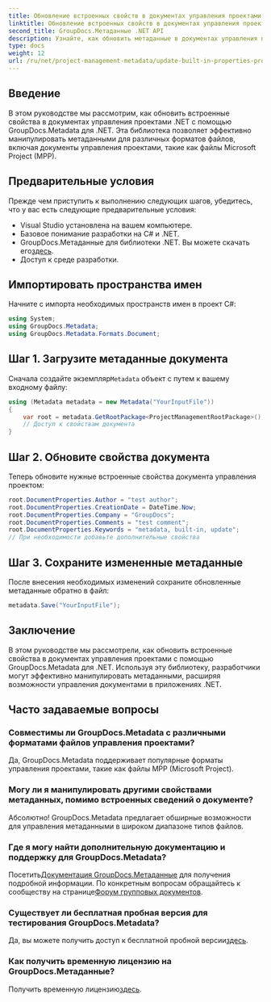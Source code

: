```yaml
---
title: Обновление встроенных свойств в документах управления проектами .NET
linktitle: Обновление встроенных свойств в документах управления проектами .NET
second_title: GroupDocs.Метаданные .NET API
description: Узнайте, как обновить метаданные в документах управления проектами .NET с помощью GroupDocs.Metadata для .NET. Повышение эффективности управления документами.
type: docs
weight: 12
url: /ru/net/project-management-metadata/update-built-in-properties-project-management-documents/
---
```

## Введение
В этом руководстве мы рассмотрим, как обновить встроенные свойства в документах управления проектами .NET с помощью GroupDocs.Metadata для .NET. Эта библиотека позволяет эффективно манипулировать метаданными для различных форматов файлов, включая документы управления проектами, такие как файлы Microsoft Project (MPP).
## Предварительные условия
Прежде чем приступить к выполнению следующих шагов, убедитесь, что у вас есть следующие предварительные условия:
- Visual Studio установлена на вашем компьютере.
- Базовое понимание разработки на C# и .NET.
-  GroupDocs.Метаданные для библиотеки .NET. Вы можете скачать его[здесь](https://releases.groupdocs.com/metadata/net/).
- Доступ к среде разработки.

## Импортировать пространства имен
Начните с импорта необходимых пространств имен в проект C#:
```csharp
using System;
using GroupDocs.Metadata;
using GroupDocs.Metadata.Formats.Document;
```
## Шаг 1. Загрузите метаданные документа
 Сначала создайте экземпляр`Metadata` объект с путем к вашему входному файлу:
```csharp
using (Metadata metadata = new Metadata("YourInputFile"))
{
    var root = metadata.GetRootPackage<ProjectManagementRootPackage>();
    // Доступ к свойствам документа
}
```
## Шаг 2. Обновите свойства документа
Теперь обновите нужные встроенные свойства документа управления проектом:
```csharp
root.DocumentProperties.Author = "test author";
root.DocumentProperties.CreationDate = DateTime.Now;
root.DocumentProperties.Company = "GroupDocs";
root.DocumentProperties.Comments = "test comment";
root.DocumentProperties.Keywords = "metadata, built-in, update";
// При необходимости добавьте дополнительные свойства
```
## Шаг 3. Сохраните измененные метаданные
После внесения необходимых изменений сохраните обновленные метаданные обратно в файл:
```csharp
metadata.Save("YourInputFile");
```

## Заключение
В этом руководстве мы рассмотрели, как обновить встроенные свойства в документах управления проектами с помощью GroupDocs.Metadata для .NET. Используя эту библиотеку, разработчики могут эффективно манипулировать метаданными, расширяя возможности управления документами в приложениях .NET.

## Часто задаваемые вопросы
### Совместимы ли GroupDocs.Metadata с различными форматами файлов управления проектами?
Да, GroupDocs.Metadata поддерживает популярные форматы управления проектами, такие как файлы MPP (Microsoft Project).
### Могу ли я манипулировать другими свойствами метаданных, помимо встроенных сведений о документе?
Абсолютно! GroupDocs.Metadata предлагает обширные возможности для управления метаданными в широком диапазоне типов файлов.
### Где я могу найти дополнительную документацию и поддержку для GroupDocs.Metadata?
 Посетить[Документация GroupDocs.Метаданные](https://reference.groupdocs.com/metadata/net/) для получения подробной информации. По конкретным вопросам обращайтесь к сообществу на странице[Форум групповых документов](https://forum.groupdocs.com/c/metadata/14).
### Существует ли бесплатная пробная версия для тестирования GroupDocs.Metadata?
 Да, вы можете получить доступ к бесплатной пробной версии[здесь](https://releases.groupdocs.com/).
### Как получить временную лицензию на GroupDocs.Метаданные?
 Получить временную лицензию[здесь](https://purchase.groupdocs.com/temporary-license/).